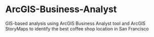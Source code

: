 # ArcGIS-Business-Analyst
GIS-based analysis using ArcGIS Business Analyst tool and ArcGIS StoryMaps to identify the best coffee shop location in San Francisco
